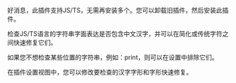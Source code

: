 好消息，此插件支持JS/TS，无需再安装多个。您可以卸载旧插件，然后安装此插件。

检查JS/TS语言的字符串字面表达是否包含中文汉字，并可以在简化或传统字符之间快速修复它们。

如果您不想检查某些位置的字符串，例如：print，则可以在设置中排除它们。

在插件设置视图中，您可以修改要检查的汉字字形和字形快速修复。